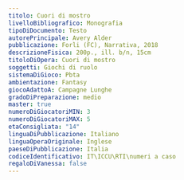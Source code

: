 ```yaml
---
titolo: Cuori di mostro
livelloBibliografico: Monografia
tipoDiDocumento: Testo
autorePrincipale: Avery Alder
pubblicazione: Forli (FC), Narrativa, 2018
descrizioneFisica: 200p., ill. b/n, 15cm
titoloDiOpera: Cuori di mostro
soggetti: Giochi di ruolo
sistemaDiGioco: Pbta
ambientazione: Fantasy
giocoAdattoA: Campagne Lunghe
gradoDiPreparazione: medio
master: true
numeroDiGiocatoriMIN: 3
numeroDiGiocatoriMAX: 5
etaConsigliata: "14"
linguaDiPubblicazione: Italiano
linguaOperaOriginale: Inglese
paeseDiPubblicazione: Italia
codiceIdentificativo: IT\ICCU\RTI\numeri a caso
regaloDiVanessa: false
---
```

